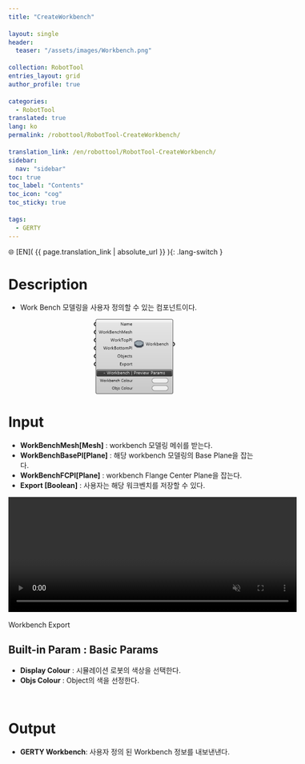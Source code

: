 ```yaml
---
title: "CreateWorkbench"

layout: single
header:
  teaser: "/assets/images/Workbench.png"

collection: RobotTool
entries_layout: grid
author_profile: true

categories:
  - RobotTool
translated: true
lang: ko
permalink: /robottool/RobotTool-CreateWorkbench/

translation_link: /en/robottool/RobotTool-CreateWorkbench/
sidebar:
  nav: "sidebar"
toc: true
toc_label: "Contents"
toc_icon: "cog"
toc_sticky: true

tags: 
  - GERTY
---
```


🌐 [EN]( {{ page.translation_link | absolute_url }} ){: .lang-switch }

# Description

* Work Bench 모델링을 사용자 정의할 수 있는 컴포넌트이다.

<p align="center">  <img src="/assets/images/Workbench.png" align="center" width="32%"></p>

# Input

* **WorkBenchMesh[Mesh]** : workbench 모델링 메쉬를 받는다.
* **WorkBenchBasePl[Plane]** : 해당 workbench 모델링의 Base Plane을 잡는다.
* **WorkBenchFCPl[Plane]** : workbench Flange Center Plane을 잡는다.
* **Export [Boolean]** : 사용자는 해당 워크벤치를 저장할 수 있다.

<p align="center"> 
<video src="/assets/images/Workbench_Export.mp4" width="576px" height="230px" autoplay=1 muted=1 loop=1 align="center"></video><figcaption>Workbench Export</figcaption>
</p>

## Built-in Param : Basic Params

* **Display Colour** : 시뮬레이션 로봇의 색상을 선택한다.
* **Objs Colour** : Object의 색을 선정한다.

<br>

# Output

* **GERTY Workbench**: 사용자 정의 된 Workbench 정보를 내보낸낸다.